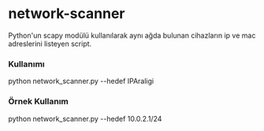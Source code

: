 # network-scanner
Python'un scapy modülü kullanılarak aynı ağda bulunan cihazların ip ve mac adreslerini listeyen script.


### Kullanımı
python network_scanner.py --hedef    IPAraligi

### Örnek Kullanım
python network_scanner.py --hedef    10.0.2.1/24
